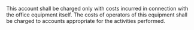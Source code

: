 This account shall be charged only with costs incurred in connection with the office equipment itself. The costs of operators of this equipment shall be charged to accounts appropriate for the activities performed.

